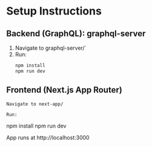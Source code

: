 # Setup Instructions

## Backend (GraphQL): graphql-server

1. Navigate to graphql-server/`
2. Run:
   ```bash
   npm install
   npm run dev
## Frontend (Next.js App Router)

    Navigate to next-app/

    Run:

npm install
npm run dev

App runs at http://localhost:3000
